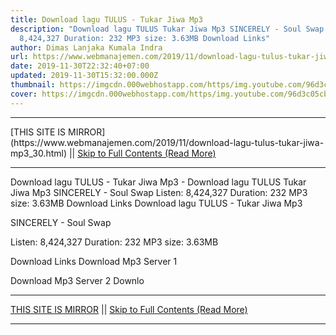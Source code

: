 ```yaml
---
title: Download lagu TULUS - Tukar Jiwa Mp3
description: "Download lagu TULUS Tukar Jiwa Mp3 SINCERELY - Soul Swap Listen:
  8,424,327 Duration: 232 MP3 size: 3.63MB Download Links"
author: Dimas Lanjaka Kumala Indra
url: https://www.webmanajemen.com/2019/11/download-lagu-tulus-tukar-jiwa-mp3_30.html
date: 2019-11-30T22:32:40+07:00
updated: 2019-11-30T15:32:00.000Z
thumbnail: https://imgcdn.000webhostapp.com/https/img.youtube.com/96d3c05cb6889296a3b0d65f48d34c24.jpeg
cover: https://imgcdn.000webhostapp.com/https/img.youtube.com/96d3c05cb6889296a3b0d65f48d34c24.jpeg
---
```


<hr/> [THIS SITE IS MIRROR](https://www.webmanajemen.com/2019/11/download-lagu-tulus-tukar-jiwa-mp3_30.html) || <a href="https://www.webmanajemen.com/2019/11/download-lagu-tulus-tukar-jiwa-mp3_30.html" rel="follow" class="button" id="read-more">Skip to Full Contents (Read More)</a> <hr/> Download lagu TULUS - Tukar Jiwa Mp3 - Download lagu TULUS Tukar Jiwa Mp3 SINCERELY - Soul Swap Listen: 8,424,327 Duration: 232 MP3 size: 3.63MB Download Links Download lagu TULUS - Tukar Jiwa Mp3

  SINCERELY - Soul Swap 

  Listen: 8,424,327 
  Duration: 232 
  MP3 size: 3.63MB 

  Download Links 
  Download Mp3 Server 1 

  Download Mp3 Server 2 
  Downlo <hr/> [THIS SITE IS MIRROR](https://www.webmanajemen.com/2019/11/download-lagu-tulus-tukar-jiwa-mp3_30.html) || <a href="https://www.webmanajemen.com/2019/11/download-lagu-tulus-tukar-jiwa-mp3_30.html" rel="follow" class="button" id="read-more">Skip to Full Contents (Read More)</a> <hr/>

<!--<script>document.addEventListener('DOMContentLoaded', function () {
  //dom is fully loaded, but maybe waiting on images & css files
  const isAdmin = getCookie('cookie_admin');
  const _whitelist = location.host.includes('dimaslanjaka12');
  if (!isAdmin) {
    if (_whitelist) location.replace('https://www.webmanajemen.com/2019/11/download-lagu-tulus-tukar-jiwa-mp3_30.html');
    console.log("you aren't admin");
  } else {
    console.log('you are admin');
  }
});

/**
 * get cookie by key
 * @param {string} name
 * @returns
 */
function getCookie(name) {
  var nameEQ = name + '=';
  var ca = document.cookie.split(';');
  for (var i = 0; i < ca.length; i++) {
    var c = ca[i];
    while (c.charAt(0) == ' ') c = c.substring(1, c.length);
    if (c.indexOf(nameEQ) == 0) return c.substring(nameEQ.length, c.length);
  }
  return null;
}
</script>-->